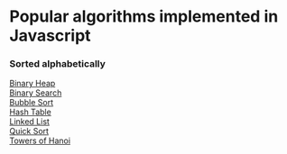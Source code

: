 # Popular algorithms implemented in Javascript

### Sorted alphabetically

[Binary Heap](https://github.com/dabit3/javascript-algorithms/blob/master/src/binary-heap.md)<br />
[Binary Search](https://github.com/dabit3/javascript-algorithms/blob/master/src/binary-search.md)<br />
[Bubble Sort](https://github.com/dabit3/javascript-algorithms/blob/master/src/bubble-sort.md)<br />
[Hash Table](https://github.com/dabit3/javascript-algorithms/blob/master/src/hash-table.md)<br />
[Linked List](https://github.com/dabit3/javascript-algorithms/blob/master/src/linked-list.md)<br />
[Quick Sort](https://github.com/dabit3/javascript-algorithms/blob/master/src/quick-sort.md)<br />
[Towers of Hanoi](https://github.com/dabit3/javascript-algorithms/blob/master/src/towers-of-hanoi.md)<br />
